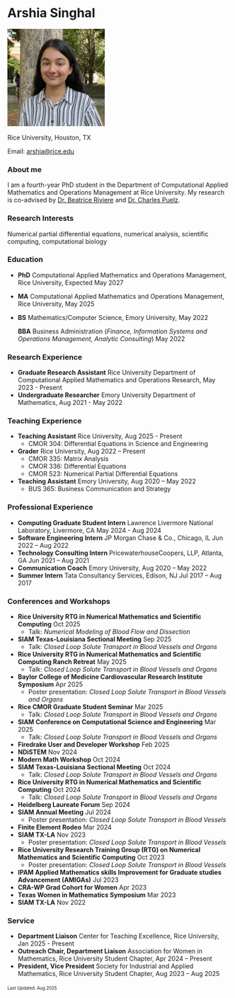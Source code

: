 # Arshia Singhal
<img src="\headshot.jpg" width="220">

Rice University, Houston, TX 

Email: arshia@rice.edu

### About me
I am a fourth-year PhD student in the Department of Computational Applied Mathematics and Operations Management at Rice University. My research is co-advised by [Dr. Beatrice Riviere](https://profiles.rice.edu/faculty/beatrice-riviere) and [Dr. Charles Puelz](https://www.bcm.edu/people-search/charles-puelz-28795).

### Research Interests
Numerical partial differential equations, numerical analysis, scientific computing, computational biology

### Education
- **PhD** Computational Applied Mathematics and Operations Management, Rice University, Expected May 2027

- **MA** Computational Applied Mathematics and Operations Management, Rice University, May 2025

- **BS** Mathematics/Computer Science, Emory University, May 2022

  **BBA** Business Administration (_Finance, Information Systems and Operations Management, Analytic Consulting_) May 2022

### Research Experience
- **Graduate Research Assistant** Rice University Department of Computational Applied Mathematics and Operations Research, May 2023 - Present
- **Undergraduate Researcher** Emory University Department of Mathematics, Aug 2021 - May 2022

### Teaching Experience
- **Teaching Assistant** Rice University, Aug 2025 - Present
  - CMOR 304: Differential Equations in Science and Engineering
- **Grader** Rice University,	Aug 2022 – Present
  - CMOR 335: Matrix Analysis
  - CMOR 336: Differential Equations
  - CMOR 523: Numerical Partial Differential Equations
- **Teaching Assistant** Emory University,	Aug 2020 – May 2022
  - BUS 365: Business Communication and Strategy

### Professional Experience
- **Computing Graduate Student Intern** Lawrence Livermore National Laboratory, Livermore, CA May 2024 - Aug 2024
- **Software Engineering Intern** JP Morgan Chase & Co., Chicago, IL	Jun 2022 – Aug 2022
- **Technology Consulting Intern** PricewaterhouseCoopers, LLP, Atlanta, GA		Jun 2021 – Aug 2021
- **Communication Coach** Emory University, Aug 2020 – May 2022
- **Summer Intern** Tata Consultancy Services, Edison, NJ	Jul 2017 – Aug 2017

### Conferences and Workshops
- **Rice University RTG in Numerical Mathematics and Scientific Computing** Oct 2025
  - Talk: _Numerical Modeling of Blood Flow and Dissection_
- **SIAM Texas-Louisiana Sectional Meeting** Sep 2025
  - Talk: _Closed Loop Solute Transport in Blood Vessels and Organs_
- **Rice University RTG in Numerical Mathematics and Scientific Computing Ranch Retreat** May 2025
  - Talk: _Closed Loop Solute Transport in Blood Vessels and Organs_
- **Baylor College of Medicine Cardiovascular Research Institute Symposium** Apr 2025
  - Poster presentation: _Closed Loop Solute Transport in Blood Vessels and Organs_
- **Rice CMOR Graduate Student Seminar** Mar 2025
  - Talk: _Closed Loop Solute Transport in Blood Vessels and Organs_
- **SIAM Conference on Computational Science and Engineering** Mar 2025
  - Talk: _Closed Loop Solute Transport in Blood Vessels and Organs_
- **Firedrake User and Developer Workshop** Feb 2025
- **NDiSTEM** Nov 2024
- **Modern Math Workshop** Oct 2024
- **SIAM Texas-Louisiana Sectional Meeting** Oct 2024
  - Talk: _Closed Loop Solute Transport in Blood Vessels and Organs_
- **Rice University RTG in Numerical Mathematics and Scientific Computing** Oct 2024
  - Talk: _Closed Loop Solute Transport in Blood Vessels and Organs_
- **Heidelberg Laureate Forum** Sep 2024
- **SIAM Annual Meeting** Jul 2024
  - Poster presentation: _Closed Loop Solute Transport in Blood Vessels_
- **Finite Element Rodeo** Mar 2024
- **SIAM TX-LA**	Nov 2023
  - Poster presentation: _Closed Loop Solute Transport in Blood Vessels_
- **Rice University Research Training Group (RTG) on Numerical Mathematics and Scientific Computing** Oct 2023
  - Poster presentation: _Closed Loop Solute Transport in Blood Vessels_
- **IPAM Applied Mathematics skills Improvement for Graduate studies Advancement (AMIGAs)**	Jul 2023
- **CRA-WP Grad Cohort for Women**	Apr 2023
- **Texas Women in Mathematics Symposium**	Mar 2023
- **SIAM TX-LA**	Nov 2022

### Service
- **Department Liaison** Center for Teaching Excellence, Rice University, Jan 2025 - Present
- **Outreach Chair, Department Liaison** Association for Women in Mathematics, Rice University Student Chapter,	Apr 2024 – Present
- **President, Vice President** Society for Industrial and Applied Mathematics, Rice University Student Chapter,	Aug 2023 – Aug 2025

<sup><sub>Last Updated: Aug 2025</sub></sup>

